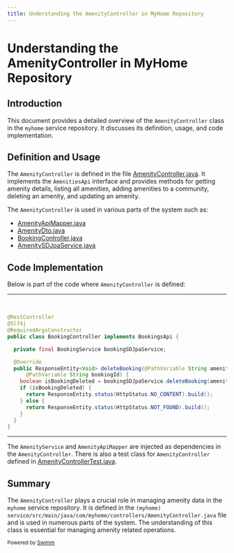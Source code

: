 ```yaml
---
title: Understanding the AmenityController in MyHome Repository
---
```

# Understanding the AmenityController in MyHome Repository

## Introduction

This document provides a detailed overview of the `AmenityController` class in the `myhome` service repository. It discusses its definition, usage, and code implementation.

## Definition and Usage

The `AmenityController` is defined in the file [AmenityController.java](https://github.com/swimmio/myhome/blob/a0e3d861e5f3e2d4918e0973b66ff0b7fa45ee73/service/src/main/java/com/myhome/controllers/AmenityController.java). It implements the `AmenitiesApi` interface and provides methods for getting amenity details, listing all amenities, adding amenities to a community, deleting an amenity, and updating an amenity.

The `AmenityController` is used in various parts of the system such as:

- [AmenityApiMapper.java](https://github.com/swimmio/myhome/blob/a0e3d861e5f3e2d4918e0973b66ff0b7fa45ee73/service/src/main/java/com/myhome/controllers/mapper/AmenityApiMapper.java)
- [AmenityDto.java](https://github.com/swimmio/myhome/blob/a0e3d861e5f3e2d4918e0973b66ff0b7fa45ee73/service/src/main/java/com/myhome/controllers/dto/AmenityDto.java)
- [BookingController.java](https://github.com/swimmio/myhome/blob/a0e3d861e5f3e2d4918e0973b66ff0b7fa45ee73/service/src/main/java/com/myhome/controllers/BookingController.java)
- [AmenitySDJpaService.java](https://github.com/swimmio/myhome/blob/a0e3d861e5f3e2d4918e0973b66ff0b7fa45ee73/service/src/main/java/com/myhome/services/springdatajpa/AmenitySDJpaService.java)

## Code Implementation

Below is part of the code where `AmenityController` is defined:

<SwmSnippet path="service/src/main/java/com/myhome/controllers/BookingController.java" line="12" repo-id="Z2l0aHViJTNBJTNBbXlob21lJTNBJTNBc3dpbW1pbw==" repo-name="myhome">

---

&nbsp;

```java
@RestController
@Slf4j
@RequiredArgsConstructor
public class BookingController implements BookingsApi {

  private final BookingService bookingSDJpaService;

  @Override
  public ResponseEntity<Void> deleteBooking(@PathVariable String amenityId,
      @PathVariable String bookingId) {
    boolean isBookingDeleted = bookingSDJpaService.deleteBooking(amenityId, bookingId);
    if (isBookingDeleted) {
      return ResponseEntity.status(HttpStatus.NO_CONTENT).build();
    } else {
      return ResponseEntity.status(HttpStatus.NOT_FOUND).build();
    }
  }
}

```

---

</SwmSnippet>

The `AmenityService` and `AmenityApiMapper` are injected as dependencies in the `AmenityController`. There is also a test class for `AmenityController` defined in [AmenityControllerTest.java](https://github.com/swimmio/myhome/blob/a0e3d861e5f3e2d4918e0973b66ff0b7fa45ee73/service/src/test/java/com/myhome/controllers/AmenityControllerTest.java).

## Summary

The `AmenityController` plays a crucial role in managing amenity data in the `myhome` service repository. It is defined in the <SwmPath repo-id="Z2l0aHViJTNBJTNBbXlob21lJTNBJTNBc3dpbW1pbw==" repo-name="myhome" path="service/src/main/java/com/myhome/controllers/AmenityController.java">`(myhome) service/src/main/java/com/myhome/controllers/AmenityController.java`</SwmPath> file and is used in numerous parts of the system. The understanding of this class is essential for managing amenity related operations.

<SwmMeta version="3.0.0" repo-id="Z2l0aHViJTNBJTNBc2h1anUtbXlob21lJTNBJTNBcmljYXJkb2xvcGV6Zw==" repo-name="shuju-myhome"><sup>Powered by [Swimm](https://app.swimm.io/)</sup></SwmMeta>
